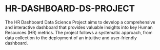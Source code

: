 # HR-DASHBOARD-DS-PROJECT
The HR Dashboard Data Science Project aims to develop a comprehensive and interactive dashboard that provides valuable insights into key Human Resources (HR) metrics. The project follows a systematic approach, from data collection to the deployment of an intuitive and user-friendly dashboard. 
